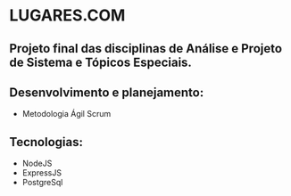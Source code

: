 # LUGARES.COM

## Projeto final das disciplinas de Análise e Projeto de Sistema e Tópicos Especiais.

## Desenvolvimento e planejamento:
- Metodologia Ágil Scrum

## Tecnologias:
- NodeJS
- ExpressJS
- PostgreSql
